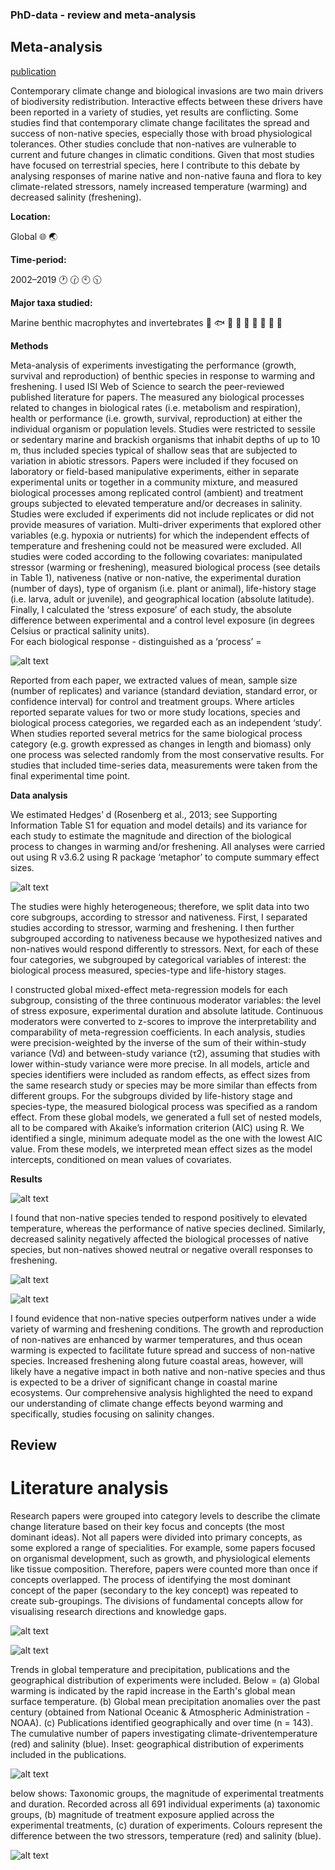 ### PhD-data - review and meta-analysis

## Meta-analysis 

[publication](https://onlinelibrary.wiley.com/doi/10.1111/geb.13318)

Contemporary climate change and biological invasions are two main drivers of biodiversity redistribution. Interactive effects between these drivers have been reported in a variety of studies, yet results are conflicting. Some studies find that contemporary climate change facilitates the spread and success of non-native species, especially those with broad physiological tolerances. Other studies conclude that non-natives are vulnerable to current and future changes in climatic conditions. Given that most studies have focused on terrestrial species, here I contribute to this debate by analysing responses of marine native and non-native fauna and flora to key climate-related stressors, namely increased temperature (warming) and decreased salinity (freshening).

**Location:** 

Global :globe_with_meridians: 🌏

**Time-period:** 

2002–2019 🕐 🕜 🕙 🕥 

**Major taxa studied:** 

Marine benthic macrophytes and invertebrates 🐠 🐟 🐳 🐋 🐬  🍁 🍃 🍂 🌿

**Methods**

Meta-analysis of experiments investigating the performance (growth, survival and reproduction) of benthic species in response to warming and freshening.
I used ISI Web of Science to search the peer-reviewed published literature for papers. The measured any biological processes related to changes in biological rates (i.e. metabolism and respiration), health or performance (i.e. growth, survival, reproduction) at either the individual organism or population levels. Studies were restricted to sessile or sedentary marine and brackish organisms that inhabit depths of up to 10 m, thus included species typical of shallow seas that are subjected to variation in abiotic stressors. Papers were included if they focused on laboratory or field-based manipulative experiments, either in separate experimental units or together in a community mixture, and measured biological processes among replicated control (ambient) and treatment groups subjected to elevated temperature and/or decreases in salinity. Studies were excluded if experiments did not include replicates or did not provide measures of variation. Multi-driver experiments that explored other variables (e.g. hypoxia or nutrients) for which the independent effects of temperature and freshening could not be measured were excluded.
All studies were coded according to the following covariates: manipulated stressor (warming or freshening), measured biological process (see details in Table 1), nativeness (native or non-native, the experimental duration (number of days), type of organism (i.e. plant or animal), life-history stage (i.e. larva, adult or juvenile), and geographical location (absolute latitude). Finally, I calculated the ‘stress exposure’ of each study, the absolute difference between experimental and a control level exposure (in degrees Celsius or practical salinity units).  
For each biological response - distinguished as a ‘process’ =

![alt text](https://github.com/ellamcknight/PhD-data/blob/main/Images/Table%201.png?raw=true)

Reported from each paper, we extracted values of mean, sample size (number of replicates) and variance (standard deviation, standard error, or confidence interval) for control and treatment groups. Where articles reported separate values for two or more study locations, species and biological process categories, we regarded each as an independent ‘study’. When studies reported several metrics for the same biological process category (e.g. growth expressed as changes in length and biomass) only one process was selected randomly from the most conservative results. For studies that included time-series data, measurements were taken from the final experimental time point.

**Data analysis**

We estimated Hedges’ d (Rosenberg et al., 2013; see Supporting Information Table S1 for equation and model details) and its variance for each study to estimate the magnitude and direction of the biological process to changes in warming and/or freshening. All analyses were carried out using R v3.6.2 using R package ‘metaphor’ to compute summary effect sizes.

![alt text](https://github.com/ellamcknight/PhD-data/blob/main/Images/Table%20S1.png?raw=true)

The studies were highly heterogeneous; therefore, we split data into two core subgroups, according to stressor and nativeness. First, I separated studies according to stressor, warming and freshening.
I then further subgrouped according to nativeness because we hypothesized natives and non-natives would respond differently to stressors. Next, for each of these four categories, we subgrouped by categorical variables of interest: the biological process measured, species-type and life-history stages.

I constructed global mixed-effect meta-regression models for each subgroup, consisting of the three continuous moderator variables: the level of stress exposure, experimental duration and absolute latitude. Continuous moderators were converted to z-scores to improve the interpretability and comparability of meta-regression coefficients. In each analysis, studies were precision-weighted by the inverse of the sum of their within-study variance (Vd) and between-study variance (τ2), assuming that studies with lower within-study variance were more precise. In all models, article and species identifiers were included as random effects, as effect sizes from the same research study or species may be more similar than effects from different groups. For the subgroups divided by life-history stage and species-type, the measured biological process was specified as a random effect. From these global models, we generated a full set of nested models, all to be compared with Akaike’s information criterion (AIC) using R. We identified a single, minimum adequate model as the one with the lowest AIC value. From these models, we interpreted mean effect sizes as the model intercepts, conditioned on mean values of covariates.


**Results**

![alt text](https://github.com/ellamcknight/PhD-data/blob/main/Images/Fig%201_1.png?raw=true)

I found that non-native species tended to respond positively to elevated temperature, whereas the performance of native species declined. Similarly, decreased salinity negatively affected the biological processes of native species, but non-natives showed neutral or negative overall responses to freshening.

![alt text](https://github.com/ellamcknight/PhD-data/blob/main/Images/Fig%202_1.png?raw=true)

![alt text](https://github.com/ellamcknight/PhD-data/blob/main/Images/FIG4_1.png?raw=true)

I found evidence that non-native species outperform natives under a wide variety of warming and freshening conditions. The growth and reproduction of non-natives are enhanced by warmer temperatures, and thus ocean warming is expected to facilitate future spread and success of non-native species. Increased freshening along future coastal areas, however, will likely have a negative impact in both native and non-native species and thus is expected to be a driver of significant change in coastal marine ecosystems. Our comprehensive analysis highlighted the need to expand our understanding of climate change effects beyond warming and specifically, studies focusing on salinity changes.

## Review

# Literature analysis

Research papers were grouped into category levels to describe the climate change literature based on their key focus and concepts (the most dominant ideas). Not all papers were divided into primary concepts, as some explored a range of specialities. For example, some papers focused on organismal development, such as growth, and physiological elements like tissue composition. Therefore, papers were counted more than once if concepts overlapped. The process of identifying the most dominant concept of the paper (secondary to the key concept) was repeated to create sub-groupings. The divisions of fundamental concepts allow for visualising research directions and knowledge gaps. 

![alt text](https://github.com/ellamcknight/PhD-data/blob/main/Images/litsearch_1.png?raw=true)

![alt text](https://github.com/ellamcknight/PhD-data/blob/main/Images/litsearch_2.png?raw=true)

Trends in global temperature and precipitation, publications and the geographical distribution of experiments were included. Below = (a) Global warming is indicated by the rapid increase in the Earth's global mean surface temperature. (b) Global mean precipitation anomalies over the past century (obtained from National Oceanic & Atmospheric Administration - NOAA). (c) Publications identified geographically and over time (n = 143). The cumulative number of papers investigating climate-driventemperature (red) and salinity (blue). Inset: geographical distribution of experiments included in the publications.

![alt text](https://github.com/ellamcknight/PhD-data/blob/main/Images/Fig.%201%20mapYrs_1.png?raw=true)

below shows: Taxonomic groups, the magnitude of experimental treatments and duration. Recorded across all 691 individual experiments (a) taxonomic groups, (b) magnitude of treatment exposure applied across the experimental treatments, (c) duration of experiments. Colours represent the difference between the two stressors, temperature (red) and salinity (blue).

![alt text](https://github.com/ellamcknight/PhD-data/blob/main/Images/Fig%203%20Spp_mag_dur_1.png?raw=true)




